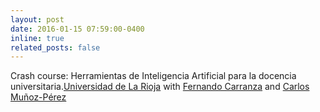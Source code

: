 ```yaml
---
layout: post
date: 2016-01-15 07:59:00-0400
inline: true
related_posts: false
---
```


Crash course: Herramientas de Inteligencia Artificial para la docencia universitaria.[Universidad de La Rioja](https://www.unirioja.es/actividades/curso-de-especializacion-herramientas-de-inteligencia-artificial-para-la-docencia-universitaria/) with [Fernando Carranza](https://fernando-carranza.github.io/) and [Carlos Muñoz-Pérez](https://sites.google.com/site/munozperezc/)


